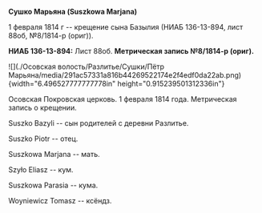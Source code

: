 **Сушко Марьяна (Suszkowa Marjana)**

1 февраля 1814 г -- крещение сына Базылия (НИАБ 136-13-894, лист 88об,
№8/1814-р (ориг)).

**НИАБ 136-13-894:** Лист 88об. **Метрическая запись №8/1814-р (ориг).**

![](./Осовская волость/Разлитье/Сушки/Пётр Марьяна/media/291ac57331a816b44269522174e2f4edf0da22ab.png){width="6.496527777777778in"
height="0.915239501312336in"}

Осовская Покровская церковь. 1 февраля 1814 года. Метрическая запись о
крещении.

Suszko Bazyli -- сын родителей с деревни Разлитье.

Suszko Piotr -- отец.

Suszkowa Marjana -- мать.

Szyło Eliasz -- кум.

Suszkowa Parasia -- кума.

Woyniewicz Tomasz -- ксёндз.
